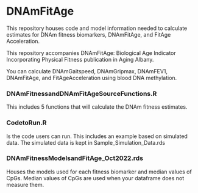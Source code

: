 # DNAmFitAge
This repository houses code and model information needed to calculate estimates for DNAm fitness biomarkers, DNAmFitAge, and FitAge Acceleration. 

This repository accompanies DNAmFitAge: Biological Age Indicator Incorporating Physical Fitness publication in Aging Albany. 

You can calculate DNAmGaitspeed, DNAmGripmax, DNAmFEV1, DNAmFitAge, and FitAgeAcceleration using blood DNA methylation. 


### DNAmFitnessandDNAmFitAgeSourceFunctions.R 
This includes 5 functions that will calculate the DNAm fitness estimates. 

### CodetoRun.R
Is the code users can run. This includes an example based on simulated data. The simulated data is kept in Sample_Simulation_Data.rds

### DNAmFitnessModelsandFitAge_Oct2022.rds
Houses the models used for each fitness biomarker and median values of CpGs. Median values of CpGs are used when your dataframe does not measure them. 

